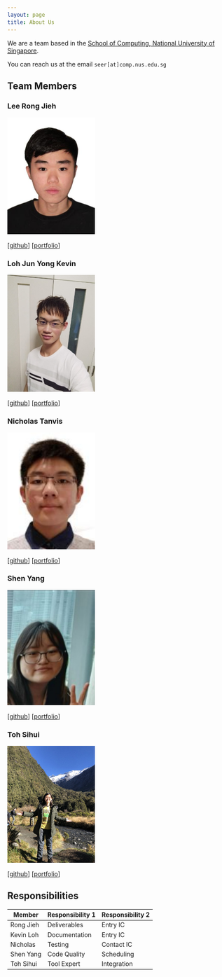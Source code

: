 ```yaml
---
layout: page
title: About Us
---
```


We are a team based in the [School of Computing, National University of Singapore](http://www.comp.nus.edu.sg).

You can reach us at the email `seer[at]comp.nus.edu.sg`

## Team Members

### Lee Rong Jieh

<img src="images/lrj689.png" width="200px">

[[github](https://github.com/lrj689)]
[[portfolio](team/lrj689.md)]

### Loh Jun Yong Kevin

<img src="images/kevinlohjunyong.png" width="200px">

[[github](https://github.com/kevinlohjunyong)]
[[portfolio](team/kevinlohjunyong.md)]

### Nicholas Tanvis

<img src="images/nicholastanvis.png" width="200px">

[[github](http://github.com/nicholastanvis)]
[[portfolio](team/nicholastanvis.md)]

### Shen Yang

<img src="images/goatygoatygoat.png" width="200px">

[[github](http://github.com/goatygoatygoat)]
[[portfolio](team/goatygoatygoat.md)]

### Toh Sihui

<img src="images/tsh22.png" width="200px">

[[github](http://github.com/tsh22)]
[[portfolio](team/tsh22.md)]

## Responsibilities

Member | Responsibility 1 | Responsibility 2
-- | -- | --
Rong Jieh | Deliverables | Entry IC
Kevin Loh | Documentation | Entry IC
Nicholas | Testing | Contact IC
Shen Yang | Code Quality | Scheduling
Toh Sihui | Tool Expert | Integration

